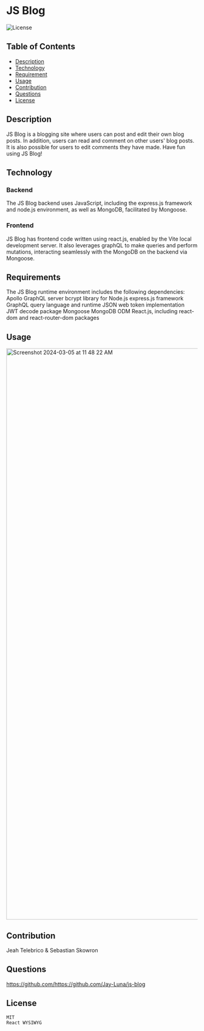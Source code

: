 # JS Blog

![License](https://img.shields.io/badge/License-MIT-yellow.svg)<br>

## Table of Contents

- [Description](#description)
- [Technology](#technology)
- [Requirement](#requirements)
- [Usage](#usage)
- [Contribution](#contribution)
- [Questions](#questions)
- [License](#license)

## Description

JS Blog is a blogging site where users can post and edit their own blog posts. In addition, users can read and comment on other users' blog posts. It is also possible for users to edit comments they have made. Have fun using JS Blog!

## Technology

### Backend

The JS Blog backend uses JavaScript, including the express.js framework and node.js environment, as well as MongoDB, facilitated by Mongoose.

### Frontend

JS Blog has frontend code written using react.js, enabled by the Vite local development server. It also leverages graphQL to make queries and perform mutations, interacting seamlessly with the MongoDB on the backend via Mongoose.

## Requirements

The JS Blog runtime environment includes the following dependencies:
Apollo GraphQL server
bcrypt library for Node.js
express.js framework
GraphQL query language and runtime
JSON web token implementation
JWT decode package
Mongoose MongoDB ODM
React.js, including react-dom and react-router-dom packages


## Usage
<img width="1500" alt="Screenshot 2024-03-05 at 11 48 22 AM" src="https://github.com/Jay-Luna/js-blog/assets/139188803/ab477e44-2c81-433b-a737-07475b1dc03c">

## Contribution

Jeah Telebrico & Sebastian Skowron


## Questions

https://github.com/https://github.com/Jay-Luna/js-blog

## License

    MIT
    React WYSIWYG 


